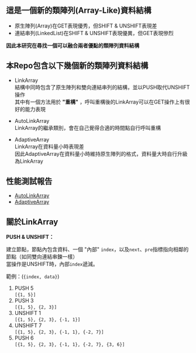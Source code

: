 這是一個新的類陣列(Array-Like)資料結構
---

- 原生陣列(Array)在GET表現優秀，但SHIFT & UNSHIFT表現差
- 連結串列(LinkedList)在SHIFT & UNSHIFT表現優異，但GET表現慘烈

**因此本研究在尋找一個可以融合兩者優點的類陣列資料結構**

本Repo包含以下幾個新的類陣列資料結構
---
- LinkArray  
    結構中同時包含了原生陣列和雙向連結串列的結構，並以PUSH取代UNSHIFT操作  
    其中有一個方法用於 **"重構"** ，呼叫重構後的LinkArray可以在GET操作上有很好的能力表現  

- AutoLinkArray  
    LinkArray的繼承類別，會在自己覺得合適的時間點自行呼叫重構  

- AdaptiveArray  
    LinkArray在資料量小時表現差  
    因此AdaptiveArray在資料量小時維持原生陣列的格式，資料量大時自行升級為LinkArray  
    
性能測試報告
---
- [AutoLinkArray](https://docs.google.com/spreadsheets/d/1BD9gHeoGC48EA0i1AbdahxI_zEBVmSjZAeOJUYpxKP4/edit?usp=sharing)
- [AdaptiveArray](https://docs.google.com/spreadsheets/d/1z5rMht8dqc3bMp_eS2LW20jr-XR3ADW8Iw7a85ZbWk0/edit?usp=sharing)

關於LinkArray
---
**PUSH & UNSHIFT：**  

建立節點，節點內包含資料、一個 "內部" `index`，以及`next`、`pre`指標指向相鄰的節點（如同雙向連結串鍊一樣）  
當操作是UNSHIFT時，內部`index`遞減。  

範例：(`{index, data}`)  
1. PUSH 5  
    `[{1, 5}]`
2. PUSH 3  
    `[{1, 5}, {2, 3}]`
3. UNSHIFT 1  
    `[{1, 5}, {2, 3}, {-1, 1}]`
4. UNSHIFT 7  
    `[{1, 5}, {2, 3}, {-1, 1}, {-2, 7}]`
5. PUSH 6  
    `[{1, 5}, {2, 3}, {-1, 1}, {-2, 7}, {3, 6}]`